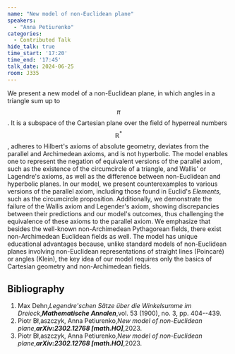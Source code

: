 ```yaml
---
name: "New model of non-Euclidean plane"
speakers:
  - "Anna Petiurenko"
categories:
  - Contributed Talk
hide_talk: true
time_start: '17:20'
time_end: '17:45'
talk_date: 2024-06-25
room: J335
---
```







We present a new model of a non-Euclidean plane, in which angles in a triangle sum up to $$\pi$$. It is a subspace of the Cartesian plane over the field of hyperreal numbers $$\mathbb{R}^*$$, adheres to Hilbert's axioms of absolute geometry, deviates from the parallel and Archimedean axioms, and is not hyperbolic. The model enables one to represent the negation of equivalent versions of the parallel axiom, such as the existence of the circumcircle of a triangle, and Wallis' or Lagendre's axioms, as well as the difference between non-Euclidean and hyperbolic planes.
In our model, we present counterexamples to various versions of the parallel axiom, including those found in Euclid's _Elements_, such as the circumcircle proposition. Additionally, we demonstrate the failure of the Wallis axiom and Legender's axiom, showing discrepancies between their predictions and our model's outcomes, thus challenging the equivalence of these axioms to the parallel axiom. We emphasize that besides the well-known non-Archimedean Pythagorean fields, there exist non-Archimedean Euclidean fields as well. 
The model has unique educational advantages because, unlike standard models of non-Euclidean planes involving non-Euclidean representations of straight lines (Poincaré) or angles (Klein), the key idea of our model requires only the basics of Cartesian geometry and non-Archimedean fields.


## Bibliography








1. Max Dehn,_Legendre'schen Sätze über die Winkelsumme im Dreieck_,**_Mathematische Annalen_**,vol. 53 (1900), no. 3, pp. 404--439.
2. Piotr Bł,aszczyk, Anna Petiurenko,_New model of non-Euclidean plane_,**_arXiv:2302.12768 [math.HO]_**,2023.
2. Piotr Bł,aszczyk, Anna Petiurenko,_New model of non-Euclidean plane_,**_arXiv:2302.12768 [math.HO]_**,2023.






